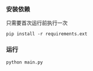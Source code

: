 ### 安装依赖
只需要首次运行前执行一次
```shell
pip install -r requirements.ext
```

### 运行
```shell
python main.py
```